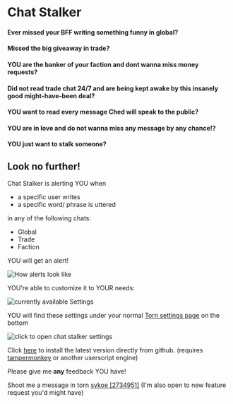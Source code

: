 
# Chat Stalker
#### Ever missed your BFF writing something funny in global? 
#### Missed the big giveaway in trade?
#### YOU are the banker of your faction and dont wanna miss money requests?
#### Did not read trade chat 24/7 and are being kept awake by this insanely good might-have-been deal?
#### YOU want to read every message Ched will speak to the public?
#### YOU are in love and do not wanna miss any message by any chance!?
#### YOU just want to stalk someone?

## Look no further!

Chat Stalker is alerting YOU when 

 - a specific user writes
 - a specific word/ phrase is uttered

in any of the following chats:

 - Global
 - Trade
 - Faction

YOU will get an alert!

![How alerts look like ](https://i.imgur.com/JrEVqpl.png)

YOU're able to customize it to YOUR needs:

![currently available Settings](https://i.imgur.com/go7hbp4.png)

YOU will find these settings under your normal [Torn settings page](https://www.torn.com/preferences.php) on the bottom

![click to open chat stalker settings](https://i.imgur.com/0DGI3mB.png)

Click [here](https://github.com/sykoe/torn-userscripts/raw/main/chat_stalker.user.js) to install the latest version directly from github. 
(requires [tampermonkey](https://www.tampermonkey.net/) or another userscript engine)

Please give me **any** feedback YOU have! 

Shoot me a message in torn  [sykoe \[2734951\]](https://www.torn.com/profiles.php?XID=2734951)
(I'm also open to new feature request you'd might have)

